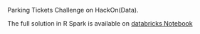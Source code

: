 Parking Tickets Challenge on HackOn(Data).

The full solution in R Spark is available on [databricks Notebook](https://databricks-prod-cloudfront.cloud.databricks.com/public/4027ec902e239c93eaaa8714f173bcfc/8122459673715921/3536086514277977/2531719484635850/latest.html)
